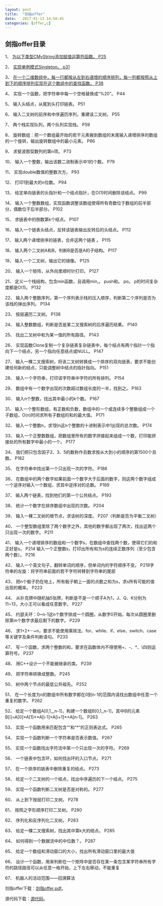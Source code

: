 ```yaml
---
layout:	post
title:	"剑指offer"
date:	2017-01-13 14:58:45
categories:	[offer,c]
---
```


## 剑指offer目录 ##

1、	[为以下类型CMyString添加赋值运算符函数。  P25](http://nofly.cc/offer/c++/2017/01/15/%E5%89%91%E6%8C%87offer%E9%9D%A2%E8%AF%95%E9%A2%98%E4%B8%80.html "剑指offer面试题一")

2、	[实现单例模式Singleton。  p31](http://nofly.cc/offer/c++/2017/01/15/%E5%89%91%E6%8C%87offer%E9%9D%A2%E8%AF%95%E9%A2%98%E4%BA%8C.html "剑指offer面试题二")

3、	[在一个二维数组中，每一行都按从左到右递增的顺序排列，每一列都按照从上到下的顺序排列实现在这个数组中的查找函数。  P38](http://nofly.cc/offer/c/2017/01/16/%E5%89%91%E6%8C%87offer%E9%9D%A2%E8%AF%95%E9%A2%98%E4%B8%89.html "剑指offer面试题三")

4、	实现一个函数，把字符串中每一个空格替换成”%20”。  P44

5、	输入头结点，从尾到头打印链表。  P51

6、	输入二叉树的前序和中序遍历序列，重建该二叉树。  P55

7、	两个栈实现队列，两个队列实现栈。  P59

8、	旋转数组：把一个数组最开始的若干元素搬到数组的末尾输入递增排序的数组的一个旋转，输出旋转数组中的最小元素。  P66

9、	求斐波那契数列的第n项。  P73

10、	输入一个整数，输出该数二进制表示中1的个数。  P79

11、	实现double数值的整数次方。  P93

12、	打印1到最大的n位数。  P94

13、	给定单向链表的头指针和一个结点指针，在O(1)时间删除该结点。  P99

14、	输入一个整数数组，实现函数调整该数组使得所有奇数位于数组的前半部分，偶数位于后半部分。  P102

15、	求链表中的倒数第k个结点。  P107

16、	输入一个链表头结点，反转该链表输出反转后的头结点。  P112

17、	输入两个递增排序的链表，合并这两个链表  。  P115

18、	输入两个二叉树A和B，判断B是否是A的子结构。  P117

19、	输入一个二叉树，输出它的镜像。  P125

20、	输入一个矩阵，从外向里顺时针打印。  P127

21、	定义一个栈结构，包含min函数，且调用min,。  push和。  po。  p的时间复杂度都是O(1)。  P132

22、	输入两个整数序列，第一个序列表示栈的压入顺序，判断第二个序列是否为该栈的弹出序列。  P134

23、	按层遍历二叉树。  P138

24、	输入整数数组，判断是否是某二叉搜索树的后序遍历结果。  P140

25、	找出二叉树中和为某一值的所有路径。  P143

26、	实现函数Clone复制一个复杂链表复杂链表中，每个结点有两个指针一个指向下一个结点，另一个指向任意结点或NULL。  P147

27、	输入一棵二叉搜索树，将该二叉树转换成一个排序的双向链表，要求不能创建任何新的结点，只能调整树中结点的指针指向。  P151

28、	输入一个字符串，打印该字符串中字符的所有排列。  P154

29、	数组中有一个数字出现的次数超过数组长度的一半，找到之。  P163

30、	输入n个整数，找出其中最小的k个数。  P167

31、	输入一个整形数组，有正数和负数，数组中的一个或连续多个整数组成一个子数组，O(n)时间求所有子数组的和的最大值。  P171

32、	输入一个整数n，求1到n这n个整数的十进制表示中1出现的总次数。  P174

33、	输入一个正整数数组，把数组里所有的数字拼接起来组成一个数，打印能拼接处的所有数字中最小的一个。  P177

34、	我们把只包含因子2、3、5的数称作丑数求按从大到小的顺序的第1500个丑数。  P182

35、	在字符串中找出第一个只出现一次的字符。  P186

36、	在数组中的两个数字如果前面一个数字大于后面的数字，则这两个数字组成一个逆序对输入一个数组，求其中逆序对的总数。  P189

37、	输入两个链表，找到他们的第一个公共结点。  P193

38、	统计一个数字在排序数组中出现的次数。  P204

39、	输入一棵二叉树的根节点，求该树的深度。  P207（判断是否为平衡二叉树）

40、	一个整型数组里除了两个数字之外，其他的数字都出现了两次，找出这两个只出现一次的数字。  P211

41、	输入一个递增排序的数组和一个数字s，在数组中查找两个数，使得它们的和正好是s。  P214  输入一个正整数s，打印出所有和为s的连续正数序列（至少包含两个数）。  P216

42、	输入一个英文句子，翻转单词的顺序，但单词内的字符顺序不变。  P218字符串的左旋：将字符串前面的若干字符转移到字符串的尾部

43、	把n个骰子扔在地上，所有骰子朝上一面的点数之和为s，求s所有可能的值出现的概率。  P223

44、	从扑克牌中随机抽5张牌，判断是不是一个顺子A为1，J、Q、K分别为11~13，大小王可以看成任意数字。  P227

45、	约瑟夫环：0~n-1这n个数字排成一个圆圈，从数字0开始，每次从圆圈里删除第m个数字求最后剩下的数字。  P229

46、	求1+2+···+n，要求不能使用乘除法、for、while、if、else、switch、case等关键字及条件判断语句。  P233

47、	写一个函数，求两个整数的和，要求在函数体内不得使用+、-、*、\四则运算符号。  P237

48、	用C++设计一个不能被继承的类。  P239

49、	把字符串转换成整数。  P245

50、	树中两个节点的最低公共祖先。  P252

51、	在一个长度为n的数组中所有数字都在0到n-1的范围内请找出数组中任意一个重复的数字。  P262

52、	给定一个数组A[0,1,,,n-1]，构建一个数组B[0,1,,n-1]，其中B的元素B[i]=A[0]×A[1]××A[i-1]×A[i+1]××A[n-1]。  P263

53、	实现一个函数用来匹配包含“”和“*”的正则表达式。  P265

54、	实现一个函数判断一个字符串是否表示数值。  P267

55、	实现一个函数找出字符流中第一个只出现一次的字符。  P269

56、	一个链表中包含环，如何找出环的入口节点。  P271

57、	在一个排序的链表中删除重复的结点。  P273

58、	给定一个二叉树的一个结点，找出中序遍历的下一个结点。  P275

59、	实现一个函数判断二叉树是否是对称的。  P277

60、	从上到下按层打印二叉树。  P278

61、	按照之字形顺序打印二叉树。  P280

62、	序列化和反序列化二叉树。  P283

63、	给定一棵二叉搜索树，找出其中第k大的结点。  P285

64、	如何得到一个数据流中的中位数？。  P287

65、	给定一个数组和滑动窗口的大小，找出所有滑动窗口里的最大值

66、	设计一个函数，用来判断在一个矩阵中是否存在某一条包含某字符串所有字符的路径路径可以从任意一格开始，上下左右移动，不能重复

67、	机器人的活动范围——回溯算法

剑指offer下载：[剑指offer.pdf](https://raw.githubusercontent.com/cofire/cofire.github.io/master/source/剑指offer.pdf "剑指offer.pdf")。

源代码下载：[源代码](https://raw.githubusercontent.com/cofire/cofire.github.io/master/source/剑指offer源代码.zip "剑指offer源代码")。